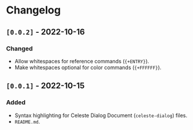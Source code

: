 # Changelog

## `[0.0.2]` - 2022-10-16
### Changed
- Allow whitespaces for reference commands (`{+ENTRY}`).
- Make whitespaces optional for color commands (`{+FFFFFF}`).

## `[0.0.1]` - 2022-10-15
### Added
- Syntax highlighting for Celeste Dialog Document (`celeste-dialog`) files.
- `README.md`.